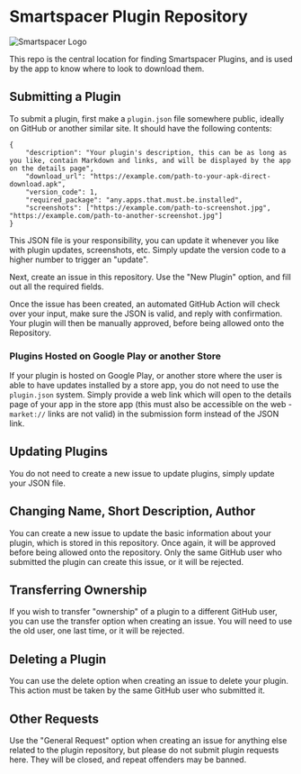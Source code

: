 # Smartspacer Plugin Repository

![Smartspacer Logo](https://i.imgur.com/CfHF7Dkl.png)

This repo is the central location for finding Smartspacer Plugins, and is used by the app to know where to look to download them.

## Submitting a Plugin

To submit a plugin, first make a `plugin.json` file somewhere public, ideally on GitHub or another similar site. It should have the following contents:

```
{
	"description": "Your plugin's description, this can be as long as you like, contain Markdown and links, and will be displayed by the app on the details page",
	"download_url": "https://example.com/path-to-your-apk-direct-download.apk",
	"version_code": 1,
	"required_package": "any.apps.that.must.be.installed",
	"screenshots": ["https://example.com/path-to-screenshot.jpg", "https://example.com/path-to-another-screenshot.jpg"]
}
```
This JSON file is your responsibility, you can update it whenever you like with plugin updates, screenshots, etc. Simply update the version code to a higher number to trigger an "update". 

Next, create an issue in this repository. Use the "New Plugin" option, and fill out all the required fields. 

Once the issue has been created, an automated GitHub Action will check over your input, make sure the JSON is valid, and reply with confirmation. Your plugin will then be manually approved, before being allowed onto the Repository.

### Plugins Hosted on Google Play or another Store

If your plugin is hosted on Google Play, or another store where the user is able to have updates installed by a store app, you do not need to use the `plugin.json` system. Simply provide a web link which will open to the details page of your app in the store app (this must also be accessible on the web - `market://` links are not valid) in the submission form instead of the JSON link.

## Updating Plugins

You do not need to create a new issue to update plugins, simply update your JSON file.

## Changing Name, Short Description, Author

You can create a new issue to update the basic information about your plugin, which is stored in this repository. Once again, it will be approved before being allowed onto the repository. Only the same GitHub user who submitted the plugin can create this issue, or it will be rejected.

## Transferring Ownership

If you wish to transfer "ownership" of a plugin to a different GitHub user, you can use the transfer option when creating an issue. You will need to use the old user, one last time, or it will be rejected.

## Deleting a Plugin

You can use the delete option when creating an issue to delete your plugin. This action must be taken by the same GitHub user who submitted it.

## Other Requests

Use the "General Request" option when creating an issue for anything else related to the plugin repository, but please do not submit plugin requests here. They will be closed, and repeat offenders may be banned.

